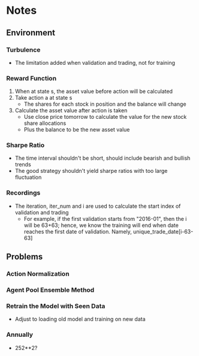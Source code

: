 # Notes
## Environment
### Turbulence
* The limitation added when validation and trading, not for training 
### Reward Function
1. When at state s, the asset value before action will be calculated
2. Take action a at state s
    * The shares for each stock in position and the balance will change
3. Calculate the asset value after action is taken
    * Use close price tomorrow to calculate the value for the new stock share allocations
    * Plus the balance to be the new asset value 

### Sharpe Ratio
* The time interval shouldn't be short, should include bearish and bullish trends
* The good strategy shouldn't yield sharpe ratios with too large fluctuation

### Recordings
* The iteration, iter_num and i are used to calculate the start index of validation and trading 
    * For example, if the first validation starts from "2016-01", then the i will be 63+63; hence, we know the training will end when date reaches the first date of validation. Namely, unique_trade_date[i-63-63] 

## Problems
### Action Normalization
### Agent Pool Ensemble Method
### Retrain the Model with Seen Data
* Adjust to loading old model and training on new data
### Annually 
* 252**2?



